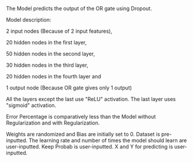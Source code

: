 The Model predicts the output of the OR gate using Dropout.

Model description:

2 input nodes (Because of 2 input features),

20 hidden nodes in the first layer,

50 hidden nodes in the second layer,

30 hidden nodes in the third layer,

20 hidden nodes in the fourth layer and

1 output node (Because OR gate gives only 1 output)

All the layers except the last use "ReLU" activation. The last layer uses "sigmoid" activation.

Error Percentage is comparatively less than the Model without Regularization and with Regularization.

Weights are randomized and Bias are initially set to 0. Dataset is pre-inputted. The learning rate and number of times the model should learn are user-inputted. Keep Probab is user-inputted. X and Y for predicting is user-inputted.
